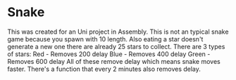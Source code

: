 # Snake
This was created for an Uni project in Assembly.
This is not an typical snake game because you spawn with 10 length.
Also eating a star doesn't generate a new one there are already 25 stars to collect.
There are 3 types of stars:
Red - Removes 200 delay
Blue - Removes 400 delay
Green - Removes 600 delay
All of these remove delay which means snake moves faster.
There's a function that every 2 minutes also removes delay.



